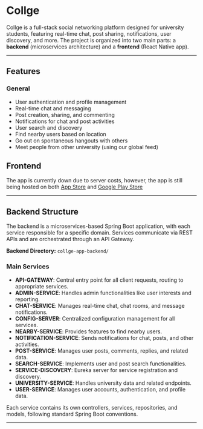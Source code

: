 # Collge

Collge is a full-stack social networking platform designed for university students, featuring real-time chat, post sharing, notifications, user discovery, and more. The project is organized into two main parts: a **backend** (microservices architecture) and a **frontend** (React Native app).

---

## Features

### General
- User authentication and profile management
- Real-time chat and messaging
- Post creation, sharing, and commenting
- Notifications for chat and post activities
- User search and discovery
- Find nearby users based on location
- Go out on spontaneous hangouts with others
- Meet people from other university (using our global feed)

## Frontend

The app is currently down due to server costs, however, the app is still being hosted on both [App Store](https://apps.apple.com/gb/app/collge/id6739363142) and [Google Play Store](https://play.google.com/store/apps/details?id=com.collge.collgeio&pli=1)

---

## Backend Structure

The backend is a microservices-based Spring Boot application, with each service responsible for a specific domain. Services communicate via REST APIs and are orchestrated through an API Gateway.

**Backend Directory:** `collge-app-backend/`

### Main Services

- **API-GATEWAY**: Central entry point for all client requests, routing to appropriate services.
- **ADMIN-SERVICE**: Handles admin functionalities like user interests and reporting.
- **CHAT-SERVICE**: Manages real-time chat, chat rooms, and message notifications.
- **CONFIG-SERVER**: Centralized configuration management for all services.
- **NEARBY-SERVICE**: Provides features to find nearby users.
- **NOTIFICATION-SERVICE**: Sends notifications for chat, posts, and other activities.
- **POST-SERVICE**: Manages user posts, comments, replies, and related data.
- **SEARCH-SERVICE**: Implements user and post search functionalities.
- **SERVICE-DISCOVERY**: Eureka server for service registration and discovery.
- **UNIVERSITY-SERVICE**: Handles university data and related endpoints.
- **USER-SERVICE**: Manages user accounts, authentication, and profile data.

Each service contains its own controllers, services, repositories, and models, following standard Spring Boot conventions.

---